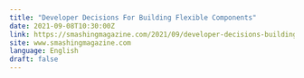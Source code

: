 ```yaml
---
title: "Developer Decisions For Building Flexible Components"
date: 2021-09-08T10:30:00Z
link: https://smashingmagazine.com/2021/09/developer-decisions-building-flexible-components/?utm_medium=RSS&utm_source=news.12bit.vn
site: www.smashingmagazine.com
language: English
draft: false
---
```

